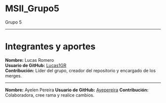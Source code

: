 # MSII_Grupo5

Grupo 5

---

# Integrantes y aportes


**Nombre:** Lucas Romero  
**Usuario de GitHub:** [Lucas1GR](https://github.com/Lucas1GR)  
**Contribución:** Líder del grupo, creador del repositorio y encargado de los merges.

---

**Nombre:** Ayelen Pereira
**Usuario de GitHub:** [Ayepereira](https://github.com/Ayepereira)
**Contribución:** Colaboradora, cree rama y realice cambios.



